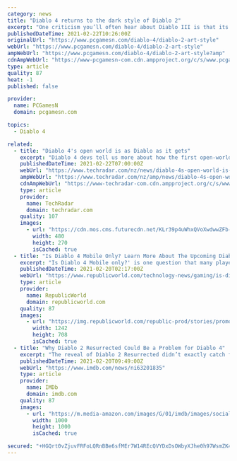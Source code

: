 ```yaml
---
category: news
title: "Diablo 4 returns to the dark style of Diablo 2"
excerpt: "One criticism you’ll often hear about Diablo III is that its visual style, which included 3D models for the first time and a new infusion of colour into what had previously been a technologically ..."
publishedDateTime: 2021-02-22T10:26:00Z
originalUrl: "https://www.pcgamesn.com/diablo-4/diablo-2-art-style"
webUrl: "https://www.pcgamesn.com/diablo-4/diablo-2-art-style"
ampWebUrl: "https://www.pcgamesn.com/diablo-4/diablo-2-art-style?amp"
cdnAmpWebUrl: "https://www-pcgamesn-com.cdn.ampproject.org/c/s/www.pcgamesn.com/diablo-4/diablo-2-art-style?amp"
type: article
quality: 87
heat: -1
published: false

provider:
  name: PCGamesN
  domain: pcgamesn.com

topics:
  - Diablo 4

related:
  - title: "Diablo 4's open world is as Diablo as it gets"
    excerpt: "Diablo 4 devs tell us more about how the first open-world game in the series will work. Diablo 4’s Rogue class unveiled with its very own trailer during BlizzCon 2021 Diablo Immortal will be a mobile ..."
    publishedDateTime: 2021-02-22T07:00:00Z
    webUrl: "https://www.techradar.com/nz/news/diablo-4s-open-world-is-as-diablo-as-it-gets"
    ampWebUrl: "https://www.techradar.com/nz/amp/news/diablo-4s-open-world-is-as-diablo-as-it-gets"
    cdnAmpWebUrl: "https://www-techradar-com.cdn.ampproject.org/c/s/www.techradar.com/nz/amp/news/diablo-4s-open-world-is-as-diablo-as-it-gets"
    type: article
    provider:
      name: TechRadar
      domain: techradar.com
    quality: 107
    images:
      - url: "https://cdn.mos.cms.futurecdn.net/KLr39p4uWhxQVoXwdwwZFb-480-80.jpg"
        width: 480
        height: 270
        isCached: true
  - title: "Is Diablo 4 Mobile Only? Learn More About The Upcoming Diablo Game"
    excerpt: "Is Diablo 4 Mobile only?' is one question that many players have. Learn more about the latest installment to the Diablo Franchise here."
    publishedDateTime: 2021-02-20T02:17:00Z
    webUrl: "https://www.republicworld.com/technology-news/gaming/is-diablo-4-mobile-only-learn-more-about-the-upcoming-diablo-game.html"
    type: article
    provider:
      name: RepublicWorld
      domain: republicworld.com
    quality: 87
    images:
      - url: "https://img.republicworld.com/republic-prod/stories/promolarge/xxhdpi/4pgysmuifagta6z6_1613812892.jpeg?tr=f-jpeg"
        width: 1242
        height: 708
        isCached: true
  - title: "Why Diablo 2 Resurrected Could Be a Problem for Diablo 4"
    excerpt: "The reveal of Diablo 2 Resurrected didn’t exactly catch fans by surprise (the project has been rumored to be in development for a while and was leaked ahead of the announcement), but there’s something ..."
    publishedDateTime: 2021-02-20T09:49:00Z
    webUrl: "https://www.imdb.com/news/ni63201835"
    type: article
    provider:
      name: IMDb
      domain: imdb.com
    quality: 87
    images:
      - url: "https://m.media-amazon.com/images/G/01/imdb/images/social/imdb_logo._CB410901634_.png"
        width: 1000
        height: 1000
        isCached: true

secured: "+HGQrt0vZjuvFRFoLQRnBBe6sfMEr7W14REcQVYDxDsOWbyXJhe0h97WsmZK4uQBOBnNQYLeJU4TP6QQ6U0NWyEJuCN4xk+fNVxB6WTGQAusORpXo0JCYoNiUN/ITW06YH0/4NCY8NZ9NBUSs89FSEwBXa5U11Oq8bHNhacV7/pKpCKM1x/RvSZ3S5NX6tBhnBFTR8OjJCricM3XwpGghnkjHdtRM1LfvMq8VLqEvrhTO0KjW3h+3eUOnj/m5Md557UHaKb5Kg5OvxK/9Zl2KXiXjwoVQ3ue2lsKfERE9f11XCIqGqWW7fcK/WDYK5dHBSnu4RhBqxN1bf0KVAV6x9K8ZdTUQcZoBCNAFaNFWIc=;amVQoulwM9dXFULsRFMuJQ=="
---
```


